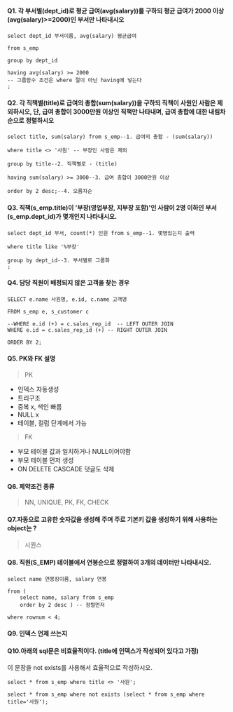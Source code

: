 
#### Q1. 각 부서별(dept_id)로 평균 급여(avg(salary))를 구하되 평균 급여가 2000 이상(avg(salary)>=2000)인 부서만 나타내시오
```
select dept_id 부서이름, avg(salary) 평균급여

from s_emp

group by dept_id

having avg(salary) >= 2000 
-- 그룹함수 조건은 where 절이 아닌 having에 넣는다
;
```

#### Q2. 각 직책별(title)로 급여의 총합(sum(salary))을 구하되 직책이 사원인 사람은 제외하시오, 단, 급여 총합이 3000만원 이상인 직책만 나타내며, 급여 총합에 대한 내림차순으로 정렬하시오
```
select title, sum(salary) from s_emp--1. 급여의 총합 - (sum(salary))

where title <> '사원' -- 부장인 사람은 제외

group by title--2. 직책별로 - (title)

having sum(salary) >= 3000--3. 급여 총합이 3000만원 이상

order by 2 desc;--4. 오름차순

```



#### Q3. 직책(s_emp.title)이 '부장(영업부장, 지부장 포함)'인 사람이 2명 이하인 부서(s_emp.dept_id)가 몇개인지 나타내시오.
```
select dept_id 부서, count(*) 인원 from s_emp--1. 몇명있는지 출력

where title like '%부장'

group by dept_id--3. 부서별로 그룹화
;
```



#### Q4.  담당 직원이 배정되지 않은 고객을 찾는 경우
```
SELECT e.name 사원명, e.id, c.name 고객명 

FROM s_emp e, s_customer c

--WHERE e.id (+) = c.sales_rep_id  -- LEFT OUTER JOIN
WHERE e.id = c.sales_rep_id (+) -- RIGHT OUTER JOIN

ORDER BY 2;
```


#### Q5. PK와 FK 설명

> PK 

- 인덱스 자동생성
- 트리구조
- 중복 x, 색인 빠름 
- NULL x
- 테이블, 컬럼 단계에서 가능

> FK

- 부모 테이블 값과 일치하거나 NULL이어야함
- 부모 테이블 먼저 생성
- ON DELETE CASCADE 덧글도 삭제

#### Q6. 제약조건 종류

> NN, UNIQUE, PK, FK, CHECK

#### Q7.자동으로 고유한 숫자값을 생성해 주며 주로 기본키 값을 생성하기 위해 사용하는 object는 ?

> 시퀀스

#### Q8. 직원(S_EMP) 테이블에서 연봉순으로 정렬하여 3개의 데이터만 나타내시오.

```
select name 연봉킹이름, salary 연봉

from (
	select name, salary from s_emp 
	order by 2 desc	) -- 정렬먼저

where rownum < 4;
```

#### Q9. 인덱스 언제 쓰는지


#### Q10.아래의 sql문은 비효율적이다. (title에 인덱스가 작성되어 있다고 가정)
이 문장을 not exists를 사용해서 효율적으로 작성하시오.

```
select * from s_emp where title <> '사원';
```

```
select * from s_emp where not exists (select * from s_emp where title='사원');
```


<!--stackedit_data:
eyJoaXN0b3J5IjpbMTM3NDI3NDkwNiwxNjg3NjQxNjcxLC0yMD
g4NzQ2NjEyLC03MjExMDQyNl19
-->